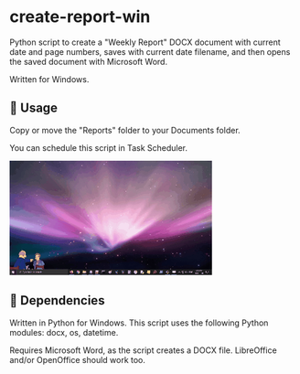 # create-report-win
Python script to create a "Weekly Report" DOCX document with current date and page numbers, saves with current date filename, and then opens the saved document with Microsoft Word.

Written for Windows.

## :memo: Usage

Copy or move the "Reports" folder to your Documents folder.

You can schedule this script in Task Scheduler.

![createReportWin.gif](img/createReportWin.gif)

## :snake: Dependencies

Written in Python for Windows. This script uses the following Python modules: docx, os, datetime.

Requires Microsoft Word, as the script creates a DOCX file. LibreOffice and/or OpenOffice should work too.
